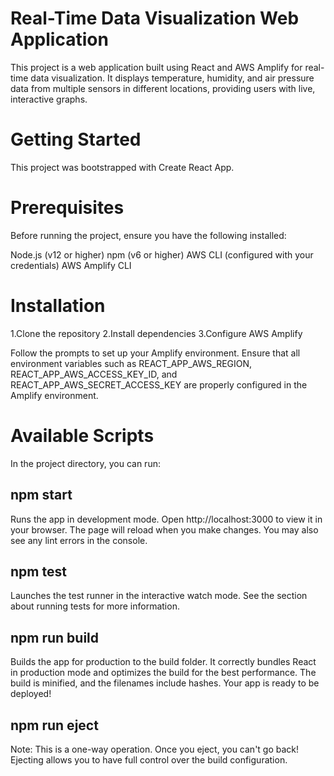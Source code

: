 # Real-Time Data Visualization Web Application

This project is a web application built using React and AWS Amplify for real-time data visualization. It displays temperature, humidity, and air pressure data from multiple sensors in different locations, providing users with live, interactive graphs.

# Getting Started
This project was bootstrapped with Create React App.

# Prerequisites
Before running the project, ensure you have the following installed:

Node.js (v12 or higher)
npm (v6 or higher)
AWS CLI (configured with your credentials)
AWS Amplify CLI

# Installation
1.Clone the repository
2.Install dependencies
3.Configure AWS Amplify

Follow the prompts to set up your Amplify environment. 
Ensure that all environment variables such as REACT_APP_AWS_REGION, REACT_APP_AWS_ACCESS_KEY_ID, and REACT_APP_AWS_SECRET_ACCESS_KEY are properly configured in the Amplify environment.

# Available Scripts
In the project directory, you can run:

## npm start
Runs the app in development mode.
Open http://localhost:3000 to view it in your browser.
The page will reload when you make changes.
You may also see any lint errors in the console.

## npm test
Launches the test runner in the interactive watch mode.
See the section about running tests for more information.

## npm run build
Builds the app for production to the build folder.
It correctly bundles React in production mode and optimizes the build for the best performance.
The build is minified, and the filenames include hashes.
Your app is ready to be deployed!

## npm run eject
Note: This is a one-way operation. Once you eject, you can't go back!
Ejecting allows you to have full control over the build configuration.
